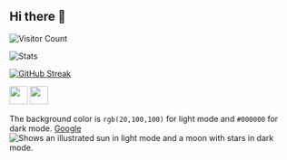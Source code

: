 ## Hi there 👋

<!--
**VishalRana2015/VishalRana2015** is a ✨ _special_ ✨ repository because its `README.md` (this file) appears on your GitHub profile.

Here are some ideas to get you started:

- 🔭 I’m currently working on ...
- 🌱 I’m currently learning ...
- 👯 I’m looking to collaborate on ...
- 🤔 I’m looking for help with ...
- 💬 Ask me about ...
- 📫 How to reach me: ...
- 😄 Pronouns: ...
- ⚡ Fun fact: ...
-->


![Visitor Count](https://profile-counter.glitch.me/VishalRana2015/count.svg)

![Stats](https://github-readme-stats.vercel.app/api?username=VishalRana2015)

[![GitHub Streak](https://streak-stats.demolab.com/?user=VishalRana2015)](https://git.io/streak-stats)

<img height="32" width="32" src="https://cdn.jsdelivr.net/npm/simple-icons@v12/icons/simpleicons.svg" />
<img height="32" width="32" src="https://unpkg.com/simple-icons@v12/icons/simpleicons.svg" />

The background color is `rgb(20,100,100)` for light mode and `#000000` for dark mode.
[Google](www.google.com)
<br/>
<picture>
  <source media="(prefers-color-scheme: dark)" srcset="https://user-images.githubusercontent.com/25423296/163456776-7f95b81a-f1ed-45f7-b7ab-8fa810d529fa.png">
  <source media="(prefers-color-scheme: light)" srcset="https://user-images.githubusercontent.com/25423296/163456779-a8556205-d0a5-45e2-ac17-42d089e3c3f8.png">
  <img alt="Shows an illustrated sun in light mode and a moon with stars in dark mode." src="https://user-images.githubusercontent.com/25423296/163456779-a8556205-d0a5-45e2-ac17-42d089e3c3f8.png">
</picture>

